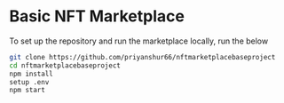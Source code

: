 # Basic NFT Marketplace

To set up the repository and run the marketplace locally, run the below

```bash
git clone https://github.com/priyanshur66/nftmarketplacebaseproject
cd nftmarketplacebaseproject
npm install
setup .env
npm start
```
